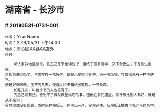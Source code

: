 # 湖南省 - 长沙市

### # 20190531-0731-001
`作者`：Your Name</br>
`时间`：2019/05/31 下午14:00</br>
`地点`：天心区XX路XX店外</br>
`经过`:
```
    听人家背地里谈论，孔乙己原来也读过书，但终于没有进学，又不会营生；于是愈过愈穷，
弄到将要讨饭了。幸而写得一笔好字，便替人家钞⑾钞书，换一碗饭吃。可惜他又有一样坏脾气，
便是好喝懒做。坐不到几天，便连人和书籍纸张笔砚，一齐失踪。
    如是几次，叫他抄书的人也没有了。
    孔乙己没有法，便免不了偶然做些偷窃的事。但他在我们店里，品行却比别人都好，就是从不拖欠；
虽然间或没有现钱，暂时记在粉板上，但不出一月，定然还清，从粉板上拭去了孔乙己的名字。
```
</br>
